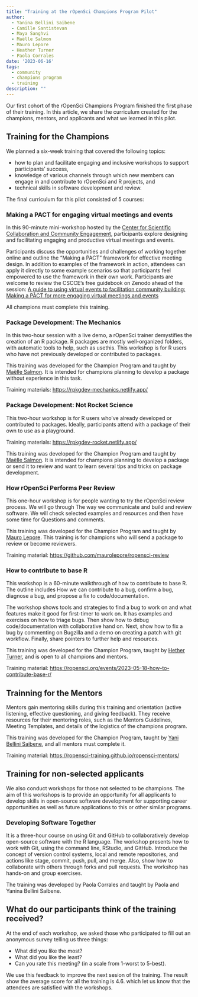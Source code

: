 ```yaml
---
title: "Training at the rOpenSci Champions Program Pilot"
author:
  - Yanina Bellini Saibene
  - Camille Santistevan
  - Maya Sanghvi
  - Maëlle Salmon
  - Mauro Lepore
  - Heather Turner
  - Paola Corrales
date: '2023-06-16'
tags:
  - community
  - champions program
  - training
description: ""
---
```


Our first cohort of the rOpenSci Champions Program finished the first phase of their training. In this article, we share the curriculum created for the champions, mentors, and applicants
and what we learned in this pilot.

## Training for the Champions

We planned a six-week training that covered the following topics:

* how to plan and facilitate engaging and inclusive workshops to support participants’ success,
* knowledge of various channels through which new members can engage in and contribute to rOpenSci and R projects, and
* technical skills in software development and review.

The final curriculum for this pilot consisted of 5 courses:

### Making a PACT for engaging virtual meetings and events

In this 90-minute mini-workshop hosted by the [Center for Scientific Collaboration and Community Engagement](https://www.cscce.org/),
participants explore designing and facilitating engaging and productive virtual meetings and events.

Participants discuss the opportunities and challenges of working together online and outline the “Making a PACT” framework for effective meeting design. In addition to examples of the framework in action, attendees can apply it directly to some example scenarios so that participants feel empowered to use the framework in their own work.
Participants are welcome to review the CSCCE’s free guidebook on Zenodo ahead of the session: [A guide to using virtual events to facilitation community building: Making a PACT for more engaging virtual meetings and events](https://zenodo.org/record/4987666#.Y-1Y4nbMK5c)

All champions must complete this training.

### Package Development: The Mechanics

In this two-hour session with a live demo, a rOpenSci trainer demystifies the creation of an R package. R packages are mostly well-organized folders, with automatic tools to help, such as usethis. This workshop is for R users who have not previously developed or contributed to packages.

This training was developed for the Champion Program and taught by [Maëlle Salmon](/author/maëlle-salmon/).  It is intended for champions planning to develop a package without experience in this task.

Training materials: https://rpkgdev-mechanics.netlify.app/


### Package Development: Not Rocket Science

This two-hour workshop is for R users who’ve already developed or contributed to packages.
Ideally, participants attend with a package of their own to use as a playground.

Training materials: https://rpkgdev-rocket.netlify.app/

This training was developed for the Champion Program and taught by [Maëlle Salmon](/author/maëlle-salmon/).  It is intended for champions planning to develop a package or send it to review and want to learn several tips and tricks on package development.

### How rOpenSci Performs Peer Review

This one-hour workshop is for people wanting to try the rOpenSci review process. We will go through The way we communicate and build and review software. We will check selected examples and resources and then have some time for Questions and comments.

This training was developed for the Champion Program and taught by [Mauro Lepore](/author/mauro-lepore/). This training is for champions who will send a package to review or become reviewers.

Training material: https://github.com/maurolepore/ropensci-review


### How to contribute to base R

This workshop is a 60-minute walkthrough of how to contribute to base R. The outline includes How we can contribute to a bug, confirm a bug, diagnose a bug, and propose a fix to code/documentation.  

The workshop shows tools and strategies to find a bug to work on and what features make it good for first-timer to work on. It has examples and exercises on how to triage bugs.  Then show how to debug code/documentation with collaborative hand on. Next, show how to fix a bug by commenting on Bugzilla and a demo on creating a patch with git workflow. Finally, share pointers to further help and resources.

This training was developed for the Champion Program, taught by [Hether Turner](/author/heather-turner/), and is open to all champions and mentors.

Training material: https://ropensci.org/events/2023-05-18-how-to-contribute-base-r/ 

## Trainning for the Mentors
Mentors gain mentoring skills during this training and orientation (active listening, effective questioning, and giving feedback). They receive resources for their mentoring roles, such as the Mentors Guidelines, Meeting Templates, and details of the logistics of the champions program.

This training was developed for the Champion Program, taught by [Yani Bellini Saibene](/author/yanina-bellini-saibene/), and all mentors must complete it. 

Training material: https://ropensci-training.github.io/ropensci-mentors/
## Training for non-selected applicants

We also conduct workshops for those not selected to be champions. The aim of this workshops is to provide an opportunity for all applicants to develop skills in open-source software development for supporting career opportunities as well as future applications to this or other similar programs.

### Developing Software Together  

It is a three-hour course on using Git and GitHub to collaboratively develop open-source software with the R language. The workshop presents how to work with Git, using the command line, RStudio, and GitHub. Introduce the concept of version control systems, local and remote repositories, and actions like stage, commit, push, pull, and merge.  Also, show how to collaborate with others through forks and pull requests. The workshop has hands-on and group exercises.

The training was developed by Paola Corrales and taught by Paola and Yanina Bellini Saibene. 


## What do our participants think of the training received?

At the end of each workshop, we asked those who participated to fill out an anonymous survey telling us three things: 
* What did you like the most?
* What did you like the least? 
* Can you rate this meeting? (in a scale from 1-worst to 5-best). 

We use this feedback to improve the next sesion of the training. The result show the average score for all the training is 4.6. which let us know that the attendees are satisfied with the workshops. 



